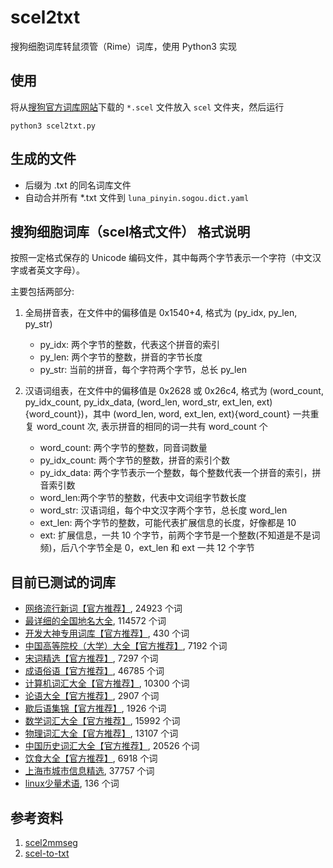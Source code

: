 # scel2txt

搜狗细胞词库转鼠须管（Rime）词库，使用 Python3 实现

## 使用

将从[搜狗官方词库网站](https://pinyin.sogou.com/dict/)下载的 `*.scel` 文件放入 `scel` 文件夹，然后运行

```shell
python3 scel2txt.py
```

## 生成的文件

* 后缀为 .txt 的同名词库文件
* 自动合并所有 *.txt 文件到 `luna_pinyin.sogou.dict.yaml`


## 搜狗细胞词库（scel格式文件） 格式说明

按照一定格式保存的 Unicode 编码文件，其中每两个字节表示一个字符（中文汉字或者英文字母）。  

主要包括两部分: 

1. 全局拼音表，在文件中的偏移值是 0x1540+4, 格式为 (py_idx, py_len, py_str)
    - py_idx: 两个字节的整数，代表这个拼音的索引
    - py_len: 两个字节的整数，拼音的字节长度
    - py_str: 当前的拼音，每个字符两个字节，总长 py_len

2. 汉语词组表，在文件中的偏移值是 0x2628 或 0x26c4, 格式为 (word_count, py_idx_count, py_idx_data, (word_len, word_str, ext_len, ext){word_count})，其中 (word_len, word, ext_len, ext){word_count} 一共重复 word_count 次, 表示拼音的相同的词一共有 word_count 个
    - word_count: 两个字节的整数，同音词数量
    - py_idx_count:  两个字节的整数，拼音的索引个数
    - py_idx_data: 两个字节表示一个整数，每个整数代表一个拼音的索引，拼音索引数 
    - word_len:两个字节的整数，代表中文词组字节数长度
    - word_str: 汉语词组，每个中文汉字两个字节，总长度 word_len
    - ext_len: 两个字节的整数，可能代表扩展信息的长度，好像都是 10
    - ext: 扩展信息，一共 10 个字节，前两个字节是一个整数(不知道是不是词频)，后八个字节全是 0，ext_len 和 ext 一共 12 个字节


## 目前已测试的词库

* [网络流行新词【官方推荐】](https://pinyin.sogou.com/dict/detail/index/4), 24923 个词
* [最详细的全国地名大全](https://pinyin.sogou.com/dict/detail/index/1316), 114572 个词
* [开发大神专用词库【官方推荐】](https://pinyin.sogou.com/dict/detail/index/75228), 430 个词
* [中国高等院校（大学）大全【官方推荐】](https://pinyin.sogou.com/dict/detail/index/20647), 7192 个词
* [宋词精选【官方推荐】](https://pinyin.sogou.com/dict/detail/index/3), 7297 个词
* [成语俗语【官方推荐】](https://pinyin.sogou.com/dict/detail/index/15097), 46785 个词
* [计算机词汇大全【官方推荐】](https://pinyin.sogou.com/dict/detail/index/15117), 10300 个词
* [论语大全【官方推荐】](https://pinyin.sogou.com/dict/detail/index/22406), 2907 个词
* [歇后语集锦【官方推荐】](https://pinyin.sogou.com/dict/detail/index/22418), 1926 个词
* [数学词汇大全【官方推荐】](https://pinyin.sogou.com/dict/detail/index/15202), 15992 个词
* [物理词汇大全【官方推荐】](https://pinyin.sogou.com/dict/detail/index/15203), 13107 个词
* [中国历史词汇大全【官方推荐】](https://pinyin.sogou.com/dict/detail/index/15130), 20526 个词
* [饮食大全【官方推荐】](https://pinyin.sogou.com/dict/detail/index/15201), 6918 个词
* [上海市城市信息精选](https://pinyin.sogou.com/dict/detail/index/19430), 37757 个词
* [linux少量术语](https://pinyin.sogou.com/dict/detail/index/225), 136 个词

## 参考资料

1. [scel2mmseg](https://raw.githubusercontent.com/archerhu/scel2mmseg/master/scel2mmseg.py)
2. [scel-to-txt](https://raw.githubusercontent.com/xwzhong/small-program/master/scel-to-txt/scel2txt.py)
